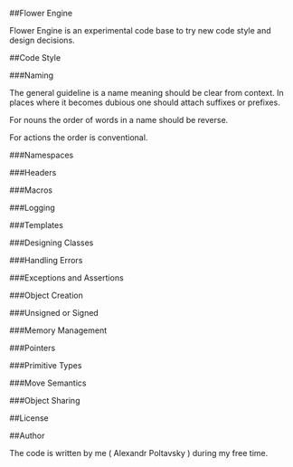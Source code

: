 
##Flower Engine

Flower Engine is an experimental code base to try new code style and design decisions.

##Code Style

###Naming

The general guideline is a name meaning should be clear from context. In places where it
becomes dubious one should attach suffixes or prefixes. 

For nouns the order of words in a name should be reverse.

For actions the order is conventional.

###Namespaces

###Headers

###Macros

###Logging

###Templates

###Designing Classes

###Handling Errors

###Exceptions and Assertions

###Object Creation

###Unsigned or Signed

###Memory Management

###Pointers

###Primitive Types

###Move Semantics

###Object Sharing

##License

##Author

The code is written by me ( Alexandr Poltavsky ) during my free time.


